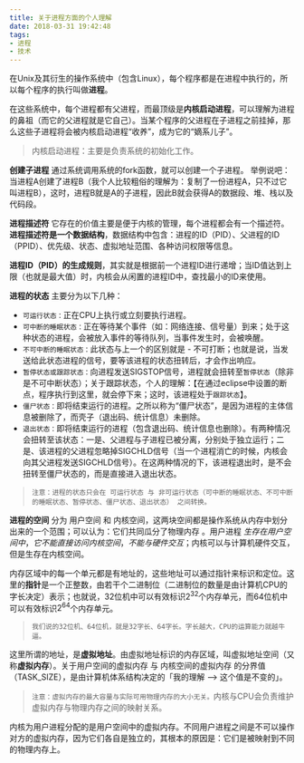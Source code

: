 ```yaml
---
title: 关于进程方面的个人理解
date: 2018-03-31 19:42:48
tags:
- 进程
- 技术
---
```


在Unix及其衍生的操作系统中（包含Linux），每个程序都是在进程中执行的，所以每个程序的执行叫做**进程**。

在这些系统中，每个进程都有父进程，而最顶级是**内核启动进程**，可以理解为进程的鼻祖（而它的父进程就是它自己）。当某个程序的父进程在子进程之前挂掉，那么这些子进程将会被内核启动进程“收养”，成为它的“嫡系儿子”。

> 内核启动进程：主要是负责系统的初始化工作。

**创建子进程** 通过系统调用系统的fork函数，就可以创建一个子进程。
举例说吧：当进程A创建了进程B（我个人比较粗俗的理解为：复制了一份进程A，只不过它叫进程B），这时，进程B就是A的子进程，因此B就会获得A的数据段、堆、栈以及代码段。

<!-- more -->

**进程描述符**  它存在的价值主要是便于内核的管理，每个进程都会有一个描述符。**进程描述符是一个数据结构**，数据结构中包含：进程的ID（PID）、父进程的ID（PPID）、优先级、状态、虚拟地址范围、各种访问权限等信息。

**进程ID（PID）的生成规则**，其实就是根据前一个进程ID进行递增；当ID值达到上限（也就是最大值）时，内核会从闲置的进程ID中，查找最小的ID来使用。

**进程的状态** 主要分为以下几种：
- `可运行状态：`正在CPU上执行或立刻要执行进程。
- `可中断的睡眠状态：`正在等待某个事件（如：网络连接、信号量）到来；处于这种状态的进程，会被放入事件的等待队列，当事件发生时，会被唤醒。
- `不可中断的睡眠状态：`此状态与上一个的区别就是 - 不可打断；也就是说，当发送给此状态进程的信号，要等该进程的状态扭转后，才会作出响应。
- `暂停状态或跟踪状态：`向进程发送SIGSTOP信号，进程就会扭转至`暂停状态`（除非是不可中断状态）；关于跟踪状态，个人的理解：【在通过eclipse中设置的断点，程序执行到这里，就会停下来；这时，该进程处于`跟踪状态`】。
- `僵尸状态：`即将结束运行的进程。之所以称为“僵尸状态”，是因为进程的主体信息被删除了，而壳子（退出码、统计信息）未删除。
- `退出状态：`即将结束运行的进程（包含退出码、统计信息也删除）。有两种情况会扭转至该状态：一是、父进程与子进程已被分离，分别处于独立运行；二是、该进程的父进程忽略掉SIGCHLD信号（当一个进程消亡的时候，内核会向其父进程发送SIGCHLD信号）。在这两种情况的下，该进程退出时，是不会扭转至僵尸状态的，而是直接进入退出状态。

> `注意：进程的状态只会在 可运行状态 与 非可运行状态（可中断的睡眠状态、不可中断的睡眠状态、暂停状态、僵尸状态、退出状态） 之间转换。`

**进程的空间** 分为 用户空间 和 内核空间，这两块空间都是操作系统从内存中划分出来的一个范围；可以认为：它们共同瓜分了物理内存 。用户进程 *生存在用户空间中*，*它不能直接访问内核空间*，*不能与硬件交互*；内核可以与计算机硬件交互，但是生存在内核空间。

内存区域中的每一个单元都是有地址的，这些地址可以通过指针来标识和定位。这里的**指针**是一个正整数，由若干个二进制位（二进制位的数量是由计算机CPU的字长决定）表示；也就说，32位机中可以有效标识$2^32$个内存单元，而64位机中可以有效标识$2^64$个内存单元。

> `我们说的32位机、64位机，就是32字长、64字长。字长越大，CPU的运算能力就越牛逼。`

这里所谓的地址，是**虚拟地址**。由虚拟地址标识的内存区域，叫虚拟地址空间（又称**虚拟内存**）。关于用户空间的虚拟内存 与 内核空间的虚拟内存 的分界值（TASK_SIZE），是由计算机体系结构决定的「我的理解 --> 这个值是不变的」。

> `注意：虚拟内存的最大容量与实际可用物理内存的大小无关。`内核与CPU会负责维护虚拟内存与物理内存之间的映射关系。

内核为用户进程分配的是用户空间中的虚拟内存。不同用户进程之间是不可以操作对方的虚拟内存，因为它们各自是独立的，其根本的原因是：它们是被映射到不同的物理内存上。

